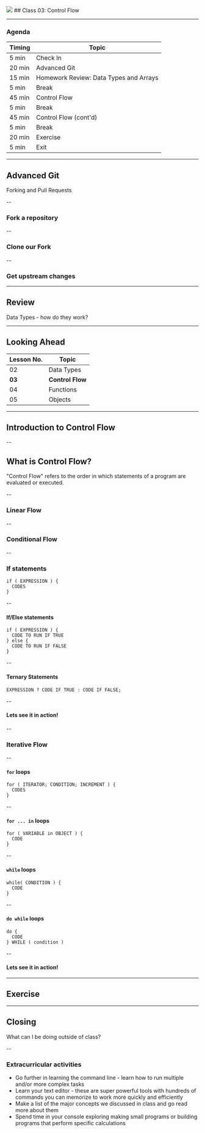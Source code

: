 

<img src="https://ga-core.s3.amazonaws.com/production/uploads/program/default_image/5225/JS-logo-official.png" style="max-width: 100px; border: none; box-shadow: none" />
## Class 03: Control Flow

---
### Agenda
| Timing | Topic                                    |
| ------ | ---------------------------------------- |
| 5  min | Check In                                 |
| 20 min | Advanced Git                             |
| 15 min | Homework Review: Data Types and Arrays   |
| 5  min | Break                                    |
| 45 min | Control Flow                             |
| 5  min | Break                                    |
| 45 min | Control Flow (cont'd)                    |
| 5  min | Break                                    |
| 20 min | Exercise                                 |
| 5  min | Exit                                     |

---
## Advanced Git
Forking and Pull Requests

--
### Fork a repository

--
### Clone our Fork

--
### Get upstream changes

---
## Review
Data Types - how do they work?

---
## Looking Ahead

| Lesson No. | Topic             |
| ---------- | -------           |
|     02     |   Data Types      |
|   **03**   | **Control Flow**  |
|     04     |   Functions       |
|     05     |   Objects         |

---
## Introduction to Control Flow

--
## What is Control Flow?
"Control Flow" refers to the order in which statements of a program are evaluated or executed.

--
### Linear Flow

--
### Conditional Flow

--
### If statements
```
if ( EXPRESSION ) {
  CODES
}
```

--
#### If/Else statements
```
if ( EXPRESSION ) {
  CODE TO RUN IF TRUE
} else {
  CODE TO RUN IF FALSE
}
```

--
#### Ternary Statements
```
EXPRESSION ? CODE IF TRUE : CODE IF FALSE;
```

--
#### Lets see it in action!

--
### Iterative Flow

--
#### `for` loops
```
for ( ITERATOR; CONDITION; INCREMENT ) {
  CODES
}
```

--
#### `for ... in` loops
```
for ( VARIABLE in OBJECT ) {
  CODE
}
```

--
#### `while` loops
```
while( CONDITION ) {
  CODE
}
```

--
#### `do while` loops
```
do {
  CODE
} WHILE ( condition )
```

--
#### Lets see it in action!

---
## Exercise

---
## Closing
What can I be doing outside of class?

--
### Extracurricular activities
- Go further in learning the command line - learn how to run multiple and/or more complex tasks
- Learn your text editor - these are super powerful tools with hundreds of commands you can memorize to work more quickly and efficiently
- Make a list of the major concepts we discussed in class and go read more about them
- Spend time in your console exploring making small programs or building programs that perform specific calculations
